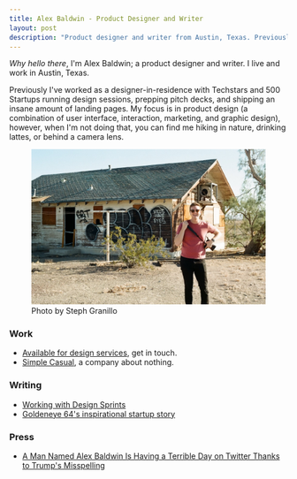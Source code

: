 ```yaml
---
title: Alex Baldwin - Product Designer and Writer
layout: post
description: "Product designer and writer from Austin, Texas. Previously designer-in-residence with Techstars and 500 Startups."
---
```


_Why hello there_, I'm Alex Baldwin; a product designer and writer. I live and work in Austin, Texas.

Previously I've worked as a designer-in-residence with Techstars and 500 Startups running design sessions, prepping pitch decks, and shipping an insane amount of landing pages. My focus is in product design (a combination of user interface, interaction, marketing, and graphic design), however, when I'm not doing that, you can find me hiking in nature, drinking lattes, or behind a camera lens.

<figure>
<img src="/images/hills-have-eyes.jpg" alt="Alex Baldwin, photo by Steph Granillo">
<figcaption>Photo by Steph Granillo</figcaption>
</figure>

### Work

- [Available for design services](mailto:alex@simplecasual.com), get in touch.
- [Simple Casual](https://simplecasual.com), a company about nothing.

### Writing

- [Working with Design Sprints](/qcon-2014/)
- [Goldeneye 64's inspirational startup story](/goldeneye/)

### Press

- [A Man Named Alex Baldwin Is Having a Terrible Day on Twitter Thanks to Trump's Misspelling](https://people.com/politics/alex-baldwin-donald-trump-alec-baldwin-tweet/)
